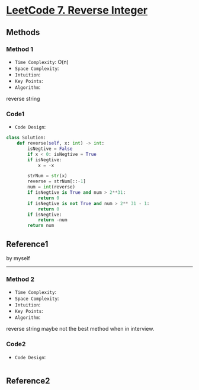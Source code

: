 # [LeetCode 7. Reverse Integer](https://leetcode-cn.com/problems/reverse-integer/)

## Methods

### Method 1

* `Time Complexity`: O(n)
* `Space Complexity`:
* `Intuition`:
* `Key Points`:
* `Algorithm`:

reverse string

### Code1

* `Code Design`:

```python
class Solution:
    def reverse(self, x: int) -> int:
        isNegtive = False
        if x < 0: isNegtive = True
        if isNegtive:
            x = -x

        strNum = str(x)
        reverse = strNum[::-1]
        num = int(reverse)
        if isNegtive is True and num > 2**31:
            return 0
        if isNegtive is not True and num > 2** 31 - 1:
            return 0
        if isNegtive:
            return -num
        return num
```

## Reference1

by myself

----------------------

### Method 2

* `Time Complexity`:
* `Space Complexity`:
* `Intuition`:
* `Key Points`:
* `Algorithm`:

reverse string maybe not the best method when in interview.

### Code2

* `Code Design`:

```java


```

## Reference2
